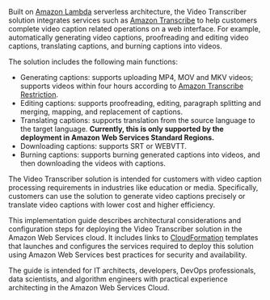 Built on [Amazon Lambda][lambda] serverless architecture, the Video Transcriber solution integrates services such as [Amazon Transcribe][transcribe] to help customers complete video caption related operations on a web interface. For example, automatically generating video captions, proofreading and editing video captions, translating captions, and burning captions into videos.

The solution includes the following main functions:

- Generating captions: supports uploading MP4, MOV and MKV videos; supports videos within four hours according to [Amazon Transcribe Restriction][transcribe_restrict].
- Editing captions: supports proofreading, editing, paragraph splitting and merging, mapping, and replacement of captions.
- Translating captions: supports translation from the source language to the target language. **Currently, this is only supported by the deployment in Amazon Web Services Standard Regions.**
- Downloading captions: supports SRT or WEBVTT.
- Burning captions: supports burning generated captions into videos, and then downloading the videos with captions.

The Video Transcriber solution is intended for customers with video caption processing requirements in industries like education or media. Specifically, customers can use the solution to generate video captions precisely or translate video captions with lower cost and higher efficiency.

This implementation guide describes architectural considerations and configuration steps for deploying the Video Transcriber solution in the Amazon Web Services cloud. It includes links to [CloudFormation][cloudformation] templates that launches and configures the services required to deploy this solution using Amazon Web Services best practices for security and availability.

The guide is intended for IT architects, developers, DevOps professionals, data scientists, and algorithm engineers with practical experience architecting in the Amazon Web Services Cloud.

[lambda]: https://aws.amazon.com/lambda
[transcribe]: https://aws.amazon.com/transcribe
[transcribe_restrict]: https://docs.aws.amazon.com/transcribe/latest/dg/input.html
[cloudformation]: https://aws.amazon.com/en/cloudformation/